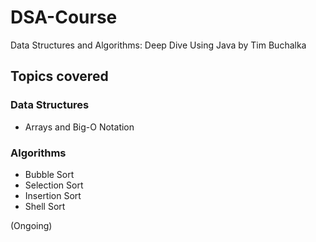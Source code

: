 # DSA-Course
Data Structures and Algorithms: Deep Dive Using Java by Tim Buchalka
## Topics covered
### Data Structures
- Arrays and Big-O Notation

### Algorithms
- Bubble Sort
- Selection Sort
- Insertion Sort
- Shell Sort


(Ongoing)
